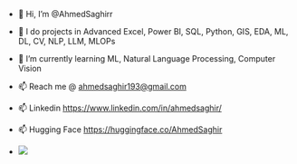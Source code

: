 - 👋 Hi, I’m @AhmedSaghirr
  
- 👀 I do projects in Advanced Excel, Power BI, SQL, Python, GIS, EDA, ML, DL, CV, NLP, LLM, MLOPs
  
- 🌱 I’m currently learning ML, Natural Language Processing, Computer Vision
  
- 📫 Reach me @ ahmedsaghir193@gmail.com

- 📫 Linkedin https://www.linkedin.com/in/ahmedsaghir/

- 📫 Hugging Face https://huggingface.co/AhmedSaghir

- ![](https://komarev.com/ghpvc/?username=AhmedSaghirr-DS&style=plastic)

<!---
AhmedSaghir-DS/AhmedSaghirr is a ✨ special ✨ repository because its `README.md` (this file) appears on your GitHub profile.
You can click the Preview link to take a look at your changes.
--->
